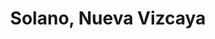 ---
title: Solano, Nueva Vizcaya
url: /solano-nueva-vizcaya/
latitude: 16.519
longitude: 121.179
---